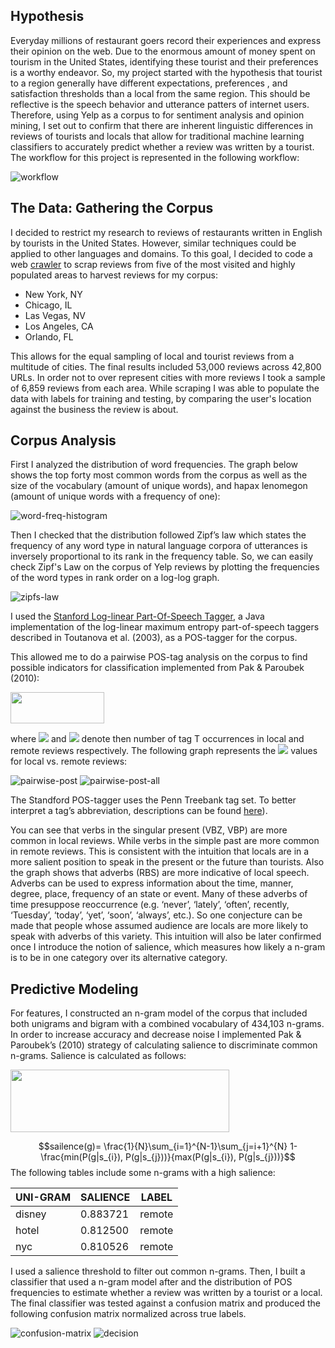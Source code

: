 ## Hypothesis

Everyday millions of restaurant goers record their experiences and express their opinion on the web. Due to the enormous amount of money spent on tourism in the United States, identifying these tourist and their preferences is a worthy endeavor. So, my project started with the hypothesis that tourist to a region generally have different expectations, preferences , and satisfaction thresholds than a local from the same region. This should be reflective is the speech behavior and utterance patters of internet users. Therefore, using Yelp as a corpus to for sentiment analysis and opinion mining, I set out to confirm that there are inherent linguistic differences in reviews of tourists and locals that allow for traditional machine learning classifiers to accurately predict whether a review was written by a tourist. The workflow for this project is represented in the following workflow:

![workflow](images/workflow.png)

## The Data: Gathering the Corpus

I decided to restrict my research to reviews of restaurants written in English by tourists in the United States. However, similar techniques could be applied to other languages and domains. To this goal, I decided to code a web [crawler](https://github.com/tybrs/yelp-corpus-generator) to scrap reviews from five of the most visited and highly populated areas to harvest reviews for my corpus:

* New York, NY
* Chicago, IL
* Las Vegas, NV
* Los Angeles, CA
* Orlando, FL

This allows for the equal sampling of local and tourist reviews from a multitude of cities. The final results included 53,000 reviews across 42,800 URLs. In order not to over represent cities with more reviews I took a sample of 6,859 reviews from each area. While scraping I was able to populate the data with labels for training and testing, by comparing the user's location against the business the review is about.

## Corpus Analysis

First I analyzed the distribution of word frequencies. The graph below shows the top forty most common words from the corpus as well as the size of the vocabulary (amount of unique words), and hapax lenomegon (amount of unique words with a frequency of one):

![word-freq-histogram](images/word-histogram.png)

Then I checked that the distribution followed Zipf’s law which states the frequency of any word type in natural language corpora of utterances is inversely proportional to its rank in the frequency table. So, we can easily check Zipf's Law on the corpus of Yelp reviews by plotting the frequencies of the word types in rank order on a log-log graph.

![zipfs-law](images/zipfs-check.png)


I used the [Stanford Log-linear Part-Of-Speech Tagger](https://nlp.stanford.edu/software/tagger.shtml), a Java implementation of the log-linear maximum entropy part-of-speech taggers described in Toutanova et al. (2003), as a POS-tagger for the corpus.

This allowed me to do a pairwise POS-tag analysis on the corpus to find possible indicators for classification implemented from Pak & Paroubek (2010):

<img src="https://render.githubusercontent.com/render/math?math=P^{T}_{1,2} = \frac{N^{T}_{1} - N^{T}_{2}}{N^{T}_{1} \+ N^{T}_{2}}" width="150" height="50" align="middle">

where <img src="https://render.githubusercontent.com/render/math?math=N^{T}_{1}"> and <img src="https://render.githubusercontent.com/render/math?math=N^{T}_{2}"> denote then number of tag T occurrences in local and remote reviews respectively. The following graph represents the <img src="https://render.githubusercontent.com/render/math?math=P^{T}"> values for local vs. remote reviews:

![pairwise-post](images/pairwise-post.png)
![pairwise-post-all](images/pairwise-post-all.png)


The Standford POS-tagger uses the Penn Treebank tag set. To better interpret a tag’s abbreviation, descriptions can be found [here](https://www.ling.upenn.edu/courses/Fall_2003/ling001/penn_treebank_pos.html)).

You can see that verbs in the singular present (VBZ, VBP) are more common in local reviews. While verbs in the simple past are more common in remote reviews. This is consistent with the intuition that locals are in a  more salient position to speak in the present or the future than tourists. Also the graph shows that adverbs (RBS) are more indicative of local speech. Adverbs can be used to express information about the time, manner, degree, place, frequency of an state or event. Many of these adverbs of time presuppose reoccurrence (e.g. ‘never’, ‘lately’, ‘often’, recently, ‘Tuesday’, ‘today’, ‘yet’, ‘soon’, ‘always’, etc.). So one conjecture can be made that people whose assumed audience are locals are more likely to speak with adverbs of this variety. This intuition will also be later confirmed once I introduce the notion of salience, which measures how likely a n-gram is to be in one category over its alternative category.

## Predictive Modeling

For features, I constructed an n-gram model of the corpus that included both unigrams and bigram with a combined vocabulary of 434,103 n-grams. In order to increase accuracy and decrease noise I implemented Pak & Paroubek’s (2010) strategy of calculating salience to discriminate common n-grams. Salience is calculated as follows:

<img src="https://render.githubusercontent.com/render/math?math=sailence(g)= \frac{1}{N}\sum_{i=1}^{N-1}\sum_{j=i+1}^{N} 1- \frac{min(P(g|s_{i}), P(g|s_{j}))}{max(P(g|s_{i}), P(g|s_{j}))}" width="350" height="100">

$$sailence(g)= \frac{1}{N}\sum_{i=1}^{N-1}\sum_{j=i+1}^{N} 1- \frac{min(P(g|s_{i}), P(g|s_{j}))}{max(P(g|s_{i}), P(g|s_{j}))}$$
The following tables include some n-grams with a high salience:

| UNI-GRAM​ | SALIENCE​ | LABEL​  |
|----------|----------|--------|
| disney​   | 0.883721​ | remote​ |
| hotel​    | 0.812500​ | remote​ |
| nyc​      | 0.810526​ | remote​ |

I used a salience threshold to filter out common n-grams. Then, I built a classifier that used a n-gram model after and the distribution of POS frequencies to estimate whether a review was written by a tourist or a local. The final classifier was tested against a confusion matrix and produced the following confusion matrix normalized across true labels.

![confusion-matrix](images/confusion-matrix.png)
![decision](images/accuracy-decision.png)